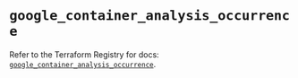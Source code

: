 # `google_container_analysis_occurrence`

Refer to the Terraform Registry for docs: [`google_container_analysis_occurrence`](https://registry.terraform.io/providers/hashicorp/google/6.19.0/docs/resources/container_analysis_occurrence).
